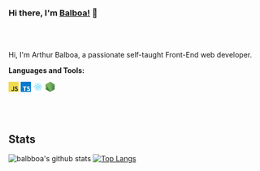### Hi there, I'm [Balboa!](https://balbboa.github.io) 👋

<br />
<br />

Hi, I'm Arthur Balboa, a passionate self-taught Front-End web developer.

**Languages and Tools:**  

<code><img height="20" src="https://raw.githubusercontent.com/github/explore/80688e429a7d4ef2fca1e82350fe8e3517d3494d/topics/javascript/javascript.png"></code>
<code><img height="20" src="https://raw.githubusercontent.com/github/explore/80688e429a7d4ef2fca1e82350fe8e3517d3494d/topics/typescript/typescript.png"></code>
<code><img height="20" src="https://raw.githubusercontent.com/github/explore/80688e429a7d4ef2fca1e82350fe8e3517d3494d/topics/react/react.png"></code>
<code><img height="20" src="https://raw.githubusercontent.com/github/explore/80688e429a7d4ef2fca1e82350fe8e3517d3494d/topics/nodejs/nodejs.png"></code>    

<br />
<br />

## Stats

![balbboa's github stats](https://github-readme-stats.vercel.app/api?username=balbboa&show_icons=true&theme=onedark&count_private=true)
[![Top Langs](https://github-readme-stats.vercel.app/api/top-langs/?username=balbboa&theme=onedark&layout=compact&langs_count=10)](https://github.com/anuraghazra/github-readme-stats)
